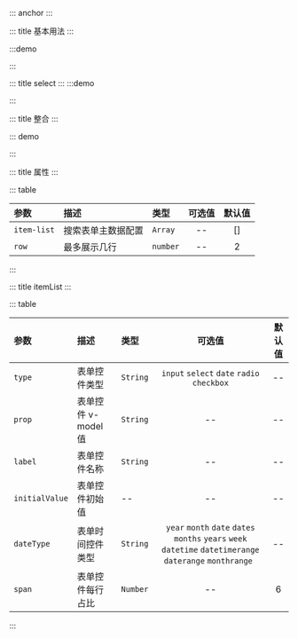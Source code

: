::: anchor
:::

::: title 基本用法
:::

:::demo

<template>
  <el-card shadow="never">
    <dyy-search-form
      :item-list="itemList1"
      :row="2"
      size="mini"
      label-width="100px"
      @handle-search="handleSearch">
    </dyy-search-form>
    </el-card>
</template>
<script>
  export default {
    data() {
      return {
        itemList1:[{type: "input", label: "输入框", prop: 'test', initialValue: null, placeholder: '请输入', span: 6},] 
      }
    }
  }
</script>

:::

::: title select
:::
:::demo

<template>
  <el-card shadow="never">
    <dyy-search-form
      :item-list="itemList2"
      :row="2"
      size="mini"
      label-width="100px"
      @handle-search="handleSearch">
    </dyy-search-form>
    </el-card>
</template>
<script>
  export default {
    data() {
      return {
        itemList2:[
          {
            type: "select", 
            label: "选择框",
            prop: 'test1', 
            options:[
              {label: '选择1', value: 'select1'},
              {label: '选择2', value: 'select2'},
            ], 
            initialValue: '',
            placeholder: '请选择',
            span: 6
          },
          {
            type: "select", 
            label: "多选择框",
            prop: 'test2', 
            options:[
              {label: '选择1', value: 'select1'},
              {label: '选择2', value: 'select2'},
              {label: '选择3', value: 'select3'},
              {label: '选择4', value: 'select4'},
            ], 
            initialValue: [],
            multiple: true,
            collapseTags: true,
            placeholder: '请选择',
            span: 6
          },
          {
            type: "select", 
            label: "远程加载",
            prop: 'test4', 
            options:[], 
            initialValue: [],
            multiple: true,
            collapseTags: true,
            filterable: true,
            remote: true,
            remoteMethod: (key) => this.remoteMethod1(key, 'test4'),
            isLoadMore: true,
            reserveKeyword: true,
            placeholder: '请选择',
            span: 6
          },
        ] 
      }
    },
    mounted() {
      this.remoteMethod1('', 'test4')
    },
    methods: {
    async remoteMethod1(key, prop) {
      const {list} = await this.getList({page: 1, size: 10});
      this.itemList2.forEach(item => {
        if(item.prop === prop) {
          item.options = list
        }
      })
    },
    }
  }
</script>

:::

::: title 整合
:::

::: demo

<template>
  <el-card shadow="never">
    <dyy-search-form
      :item-list="itemList"
      :row="2"
      size="mini"
      label-width="100px"
      @handle-search="handleSearch">
    </dyy-search-form>
  </el-card>
</template>
<script>
	export default {
    data() {
      return {
        itemList: [
          {type: "input", label: "输入框", prop: 'test', initialValue: null, placeholder: '请输入', span: 6},
          {
            type: "select", 
            label: "选择框",
            prop: 'test1', 
            options:[
              {label: '选择1', value: 'select1'},
              {label: '选择2', value: 'select2'},
            ], 
            initialValue: '',
            placeholder: '请选择',
            span: 6
          },
          {
            type: "select", 
            label: "多选择框",
            prop: 'test2', 
            options:[
              {label: '选择1', value: 'select1'},
              {label: '选择2', value: 'select2'},
              {label: '选择3', value: 'select3'},
              {label: '选择4', value: 'select4'},
            ], 
            initialValue: [],
            multiple: true,
            collapseTags: true,
            placeholder: '请选择',
            span: 6
          },
          {
            type: "select", 
            label: "远程加载",
            prop: 'test4', 
            options:[], 
            initialValue: [],
            multiple: true,
            collapseTags: true,
            filterable: true,
            remote: true,
            remoteMethod: (key) => this.remoteMethod(key, 'test4'),
            reserveKeyword: true,
            placeholder: '请选择',
            span: 6
          },
          {type: "date", label: "日期", dateType: 'date',prop: 'test5', initialValue: '', placeholder: '请输入', span: 6},
          {type: "date", label: "年份", dateType: 'year', prop: 'test6', initialValue: '', placeholder: '请输入', span: 6},
          {type: "date", label: "月份", dateType: 'month', prop: 'month', initialValue: '', placeholder: '请输入', span: 6},
          {type: "date", label: "多日期", dateType: 'dates', prop: 'dates', initialValue: [], placeholder: '请输入', span: 6},
          {type: "date", label: "多月份", dateType: 'months', prop: 'months', initialValue: [], placeholder: '请输入', span: 6},
          {type: "date", label: "多年份", dateType: 'years', prop: 'years', initialValue: [], placeholder: '请输入', span: 6},
          {type: "date", label: "周", dateType: 'week', prop: 'week', initialValue: '', placeholder: '请输入', span: 6},
          {type: "date", label: "时间", dateType: 'datetime', prop: 'datetime', initialValue: '', placeholder: '请输入', span: 6},
          {type: "date", label: "时间区间", dateType: 'datetimerange', prop: 'datetimerange', initialValue: '', placeholder: '请输入', span: 6},
          {type: "date", label: "日期区间", dateType: 'daterange', prop: 'daterange', initialValue: '', placeholder: '请输入', span: 6},
          {type: "date", label: "月份区间", dateType: 'monthrange', prop: 'monthrange', initialValue: '', placeholder: '请输入', span: 6},
          {type: "radio", label: "单选", prop: 'radio', initialValue: true, options: [{value: true, label: '是'}, {value: false, label: '否'}]},
          {type: "checkbox", label: "多选", prop: 'checkbox', initialValue: [], options: [{value: 'city1', label: '上海'}, {value: 'city2', label: '南京'}]},
          {type: "inputNumber", label: "数字", prop: 'inputNumber', initialValue: ''},
        ],
        queryForm: {
          size: 20,
          page: 1,
        },
      }
    },
    mounted() {
      this.$message.success('加载测试'); 
      this.getList({page:1, size:50}).then(res => {
        console.log(res);
      });
      this.remoteMethod('', 'test4')
    },
    methods: {
      handleSearch(data) {
        console.log(data);
      },
      async remoteMethod(key, prop) {
        const {list} = await this.getList(this.queryForm);
        this.itemList.forEach(item => {
          if(item.prop === prop) {
            item.options = list
          }
        })
      },
      getList({page, size}) {
        return new Promise((resolve) => {
          setTimeout(() => {
            resolve(this.$DUI.mock({
                  ['list|'+ size]: [
                    {
                      'id|+1': 1,
                      'value|+1': 1000* page,
                      'label':'@cname',
                    }
                  ],
                  page,
                  size,
                  total: page* size,
              }))
          }, 1000)
        })
      }
    }
}
</script>

:::

::: title 属性
:::

::: table

| 参数        | 描述               | 类型     | 可选值 | 默认值 |
| :---------- | :----------------- | :------- | :----: | :----: |
| `item-list` | 搜索表单主数据配置 | `Array`  |   --   |   []   |
| `row`       | 最多展示几行       | `number` |   --   |   2    |

:::

::: title itemList
:::

::: table

| 参数           | 描述                | 类型     |                                                   可选值                                                   | 默认值 |
| :------------- | :------------------ | :------- | :--------------------------------------------------------------------------------------------------------: | :----: |
| `type`         | 表单控件类型        | `String` |                                 `input` `select` `date` `radio` `checkbox`                                 |   --   |
| `prop`         | 表单控件 v-model 值 | `String` |                                                     --                                                     |   --   |
| `label`        | 表单控件名称        | `String` |                                                     --                                                     |   --   |
| `initialValue` | 表单控件初始值      | --       |                                                     --                                                     |   --   |
| `dateType`     | 表单时间控件类型    | `String` | `year` `month` `date` `dates` `months` `years` `week` `datetime` `datetimerange` `daterange` `monthrange ` |   --   |
| `span`         | 表单控件每行占比    | `Number` |                                                     --                                                     |   6    |

:::
